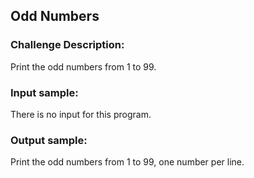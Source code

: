 <h2>Odd Numbers</h2>

<h3>Challenge Description:</h3>

<p>
    Print the odd numbers from 1 to 99.
</p>

<h3>Input sample:</h3>
<p>
    There is no input for this program.
</p>

<h3>Output sample:</h3>

<p>
    Print the odd numbers from 1 to 99, one number per line.
<br>
</p>